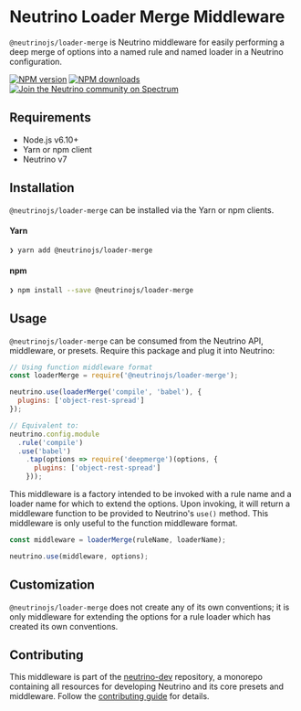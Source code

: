 # Neutrino Loader Merge Middleware

`@neutrinojs/loader-merge` is Neutrino middleware for easily performing a deep merge of options into
a named rule and named loader in a Neutrino configuration.

[![NPM version][npm-image]][npm-url]
[![NPM downloads][npm-downloads]][npm-url]
[![Join the Neutrino community on Spectrum][spectrum-image]][spectrum-url]

## Requirements

- Node.js v6.10+
- Yarn or npm client
- Neutrino v7

## Installation

`@neutrinojs/loader-merge` can be installed via the Yarn or npm clients.

#### Yarn

```bash
❯ yarn add @neutrinojs/loader-merge
```

#### npm

```bash
❯ npm install --save @neutrinojs/loader-merge
```

## Usage

`@neutrinojs/loader-merge` can be consumed from the Neutrino API, middleware, or presets. Require this package
and plug it into Neutrino:

```js
// Using function middleware format
const loaderMerge = require('@neutrinojs/loader-merge');

neutrino.use(loaderMerge('compile', 'babel'), {
  plugins: ['object-rest-spread']
});

// Equivalent to:
neutrino.config.module
  .rule('compile')
  .use('babel')
    .tap(options => require('deepmerge')(options, {
      plugins: ['object-rest-spread']
    }));
```

This middleware is a factory intended to be invoked with a rule name and a loader name for which to extend the options.
Upon invoking, it will return a middleware function to be provided to Neutrino's `use()` method. This middleware is
only useful to the function middleware format.

```js
const middleware = loaderMerge(ruleName, loaderName);

neutrino.use(middleware, options);
```


## Customization

`@neutrinojs/loader-merge` does not create any of its own conventions; it is only middleware
for extending the options for a rule loader which has created its own conventions.

## Contributing

This middleware is part of the [neutrino-dev](https://github.com/mozilla-neutrino/neutrino-dev) repository, a monorepo
containing all resources for developing Neutrino and its core presets and middleware. Follow the
[contributing guide](https://neutrino.js.org/contributing) for details.

[npm-image]: https://img.shields.io/npm/v/@neutrinojs/loader-merge.svg
[npm-downloads]: https://img.shields.io/npm/dt/@neutrinojs/loader-merge.svg
[npm-url]: https://npmjs.org/package/@neutrinojs/loader-merge
[spectrum-image]: https://withspectrum.github.io/badge/badge.svg
[spectrum-url]: https://spectrum.chat/neutrino
